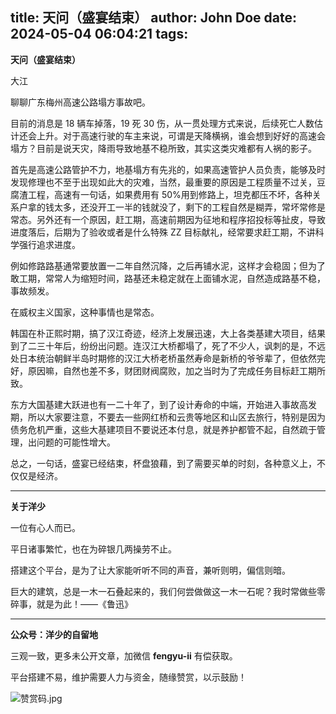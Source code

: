 title: 天问（盛宴结束）
author: John Doe
date: 2024-05-04 06:04:21
tags:
---
**天问（盛宴结束）**<!--more-->

大江

聊聊广东梅州高速公路塌方事故吧。

目前的消息是 18 辆车掉落，19 死 30 伤，从一贯处理方式来说，后续死亡人数估计还会上升。对于高速行驶的车主来说，可谓是天降横祸，谁会想到好好的高速会塌方？目前是说天灾，降雨导致地基不稳所致，其实这类灾难都有人祸的影子。

首先是高速公路管护不力，地基塌方有先兆的，如果高速管护人员负责，能够及时发现修理也不至于出现如此大的灾难，当然，最重要的原因是工程质量不过关，豆腐渣工程，高速有一句话，如果费用有 50%用到修路上，坦克都压不坏，各种关系户拿的钱太多，还没开工一半的钱就没了，剩下的工程自然是糊弄，常坏常修是常态。另外还有一个原因，赶工期，高速前期因为征地和程序招投标等扯皮，导致进度落后，后期为了验收或者是什么特殊 ZZ 目标献礼，经常要求赶工期，不讲科学强行追求进度。

例如修路路基通常要放置一二年自然沉降，之后再铺水泥，这样才会稳固；但为了敢工期，常常人为缩短时间，路基还未稳定就在上面铺水泥，自然造成路基不稳，事故频发。

在威权主义国家，这种事情也是常态。

韩国在朴正熙时期，搞了汉江奇迹，经济上发展迅速，大上各类基建大项目，结果到了二三十年后，纷纷出问题。连汉江大桥都塌了，死了不少人，讽刺的是，不远处日本统治朝鲜半岛时期修的汉江大桥老桥虽然寿命是新桥的爷爷辈了，但依然完好，原因嘛，自然也差不多，财团财阀腐败，加之当时为了完成任务目标赶工期所致。

东方大国基建大跃进也有一二十年了，到了设计寿命的中端，开始进入事故高发期，所以大家要注意，不要去一些网红桥和云贵等地区和山区去旅行，特别是因为债务危机严重，这些大基建项目不要说还本付息，就是养护都管不起，自然疏于管理，出问题的可能性增大。

总之，一句话，盛宴已经结束，杯盘狼藉，到了需要买单的时刻，各种意义上，不仅仅是经济。
- - -
**关于洋少**

一位有心人而已。

平日诸事繁忙，也在为碎银几两操劳不止。

搭建这个平台，是为了让大家能听听不同的声音，兼听则明，偏信则暗。

巨大的建筑，总是一木一石叠起来的，我们何尝做做这一木一石呢？我时常做些零碎事，就是为此！——《鲁迅》

---

**公众号：洋少的自留地** 

三观一致，更多未公开文章，加微信 **fengyu-ii** 有偿获取。

平台搭建不易，维护需要人力与资金，随缘赞赏，以示鼓励！

![赞赏码.jpg](/images/shang.jpg)